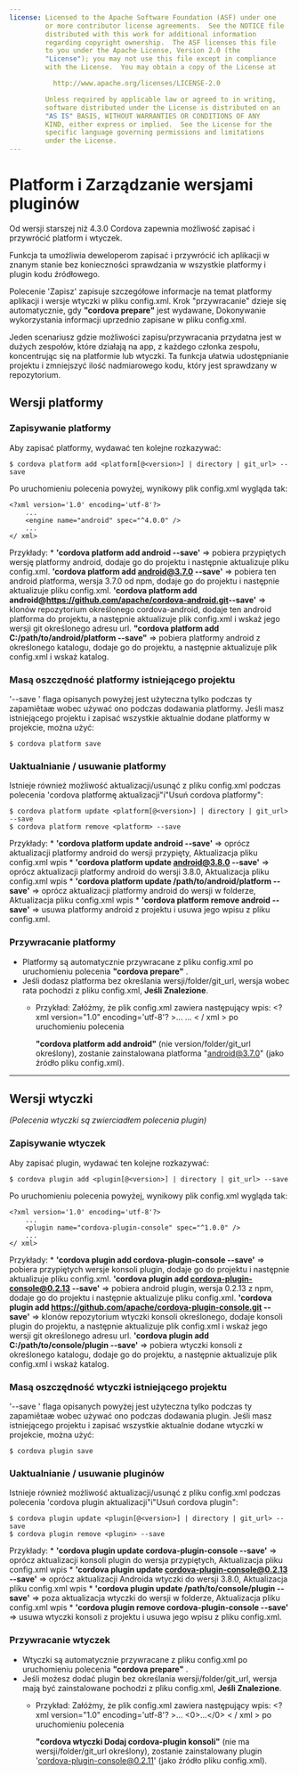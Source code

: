 ```yaml
---
license: Licensed to the Apache Software Foundation (ASF) under one
         or more contributor license agreements.  See the NOTICE file
         distributed with this work for additional information
         regarding copyright ownership.  The ASF licenses this file
         to you under the Apache License, Version 2.0 (the
         "License"); you may not use this file except in compliance
         with the License.  You may obtain a copy of the License at

           http://www.apache.org/licenses/LICENSE-2.0

         Unless required by applicable law or agreed to in writing,
         software distributed under the License is distributed on an
         "AS IS" BASIS, WITHOUT WARRANTIES OR CONDITIONS OF ANY
         KIND, either express or implied.  See the License for the
         specific language governing permissions and limitations
         under the License.
---
```


# Platform i Zarządzanie wersjami pluginów

Od wersji starszej niż 4.3.0 Cordova zapewnia możliwość zapisać i przywrócić platform i wtyczek.

Funkcja ta umożliwia deweloperom zapisać i przywrócić ich aplikacji w znanym stanie bez konieczności sprawdzania w wszystkie platformy i plugin kodu źródłowego.

Polecenie 'Zapisz' zapisuje szczegółowe informacje na temat platformy aplikacji i wersje wtyczki w pliku config.xml. Krok "przywracanie" dzieje się automatycznie, gdy **"cordova prepare"** jest wydawane, Dokonywanie wykorzystania informacji uprzednio zapisane w pliku config.xml.

Jeden scenariusz gdzie możliwości zapisu/przywracania przydatna jest w dużych zespołów, które działają na app, z każdego członka zespołu, koncentrując się na platformie lub wtyczki. Ta funkcja ułatwia udostępnianie projektu i zmniejszyć ilość nadmiarowego kodu, który jest sprawdzany w repozytorium.

## Wersji platformy

### Zapisywanie platformy

Aby zapisać platformy, wydawać ten kolejne rozkazywać:

    $ cordova platform add <platform[@<version>] | directory | git_url> --save
    

Po uruchomieniu polecenia powyżej, wynikowy plik config.xml wygląda tak:

    <?xml version='1.0' encoding='utf-8'?>
        ...
        <engine name="android" spec="^4.0.0" />
        ...
    </ xml>
    

Przykłady: * **'cordova platform add android --save'** => pobiera przypiętych wersję platformy android, dodaje go do projektu i następnie aktualizuje pliku config.xml. **'cordova platform add android@3.7.0 --save'** => pobiera ten android platforma, wersja 3.7.0 od npm, dodaje go do projektu i następnie aktualizuje pliku config.xml. **'cordova platform add android@https://github.com/apache/cordova-android.git​ --save'** => klonów repozytorium określonego cordova-android, dodaje ten android platforma do projektu, a następnie aktualizuje plik config.xml i wskaż jego wersji git określonego adresu url. **"cordova platform add C:/path/to/android/platform --save"** => pobiera platformy android z określonego katalogu, dodaje go do projektu, a następnie aktualizuje plik config.xml i wskaż katalog.

### Masą oszczędność platformy istniejącego projektu

'--save ' flaga opisanych powyżej jest użyteczna tylko podczas ty zapamiêtaæ wobec używać ono podczas dodawania platformy. Jeśli masz istniejącego projektu i zapisać wszystkie aktualnie dodane platformy w projekcie, można użyć:

    $ cordova platform save
    

### Uaktualnianie / usuwanie platformy

Istnieje również możliwość aktualizacji/usunąć z pliku config.xml podczas polecenia 'cordova platformę aktualizacji"i"Usuń cordova platformy":

    $ cordova platform update <platform[@<version>] | directory | git_url> --save
    $ cordova platform remove <platform> --save
    

Przykłady: * **'cordova platform update android --save'** => oprócz aktualizacji platformy android do wersji przypięty, Aktualizacja pliku config.xml wpis * **'cordova platform update android@3.8.0 --save'** => oprócz aktualizacji platformy android do wersji 3.8.0, Aktualizacja pliku config.xml wpis * **'cordova platform update /path/to/android/platform --save'** => oprócz aktualizacji platformy android do wersji w folderze, Aktualizacja pliku config.xml wpis * **'cordova platform remove android --save'** => usuwa platformy android z projektu i usuwa jego wpisu z pliku config.xml.

### Przywracanie platformy

  * Platformy są automatycznie przywracane z pliku config.xml po uruchomieniu polecenia **"cordova prepare"** .
  * Jeśli dodasz platforma bez określania wersji/folder/git_url, wersja wobec rata pochodzi z pliku config.xml, **Jeśli Znalezione**. 
      * Przykład: Załóżmy, że plik config.xml zawiera następujący wpis: <?xml version="1.0" encoding='utf-8'? >... <engine name="android" spec="3.7.0" /> ... < / xml > po uruchomieniu polecenia 
        
        **"cordova platform add android"** (nie version/folder/git_url określony), zostanie zainstalowana platforma "android@3.7.0" (jako źródło pliku config.xml).

* * *

## Wersji wtyczki

*(Polecenia wtyczki są zwierciadłem polecenia plugin)*

### Zapisywanie wtyczek

Aby zapisać plugin, wydawać ten kolejne rozkazywać:

    $ cordova plugin add <plugin[@<version>] | directory | git_url> --save
    

Po uruchomieniu polecenia powyżej, wynikowy plik config.xml wygląda tak:

    <?xml version='1.0' encoding='utf-8'?>
        ...
        <plugin name="cordova-plugin-console" spec="^1.0.0" />
        ...
    </ xml>
    

Przykłady: * **'cordova plugin add cordova-plugin-console --save'** => pobiera przypiętych wersje konsoli plugin, dodaje go do projektu i następnie aktualizuje pliku config.xml. **'cordova plugin add cordova-plugin-console@0.2.13 --save'** => pobiera android plugin, wersja 0.2.13 z npm, dodaje go do projektu i następnie aktualizuje pliku config.xml. **'cordova plugin add https://github.com/apache/cordova-plugin-console.git --save'** => klonów repozytorium wtyczki konsoli określonego, dodaje konsoli plugin do projektu, a następnie aktualizuje plik config.xml i wskaż jego wersji git określonego adresu url. **'cordova plugin add C:/path/to/console/plugin --save'** => pobiera wtyczki konsoli z określonego katalogu, dodaje go do projektu, a następnie aktualizuje plik config.xml i wskaż katalog.

### Masą oszczędność wtyczki istniejącego projektu

'--save ' flaga opisanych powyżej jest użyteczna tylko podczas ty zapamiêtaæ wobec używać ono podczas dodawania plugin. Jeśli masz istniejącego projektu i zapisać wszystkie aktualnie dodane wtyczki w projekcie, można użyć:

    $ cordova plugin save
    

### Uaktualnianie / usuwanie pluginów

Istnieje również możliwość aktualizacji/usunąć z pliku config.xml podczas polecenia 'cordova plugin aktualizacji"i"Usuń cordova plugin":

    $ cordova plugin update <plugin[@<version>] | directory | git_url> --save
    $ cordova plugin remove <plugin> --save
    

Przykłady: * **'cordova plugin update cordova-plugin-console --save'** => oprócz aktualizacji konsoli plugin do wersja przypiętych, Aktualizacja pliku config.xml wpis * **'cordova plugin update cordova-plugin-console@0.2.13 --save'** => oprócz aktualizacji Androida wtyczki do wersji 3.8.0, Aktualizacja pliku config.xml wpis * **'cordova plugin update /path/to/console/plugin --save'** => poza aktualizacja wtyczki do wersji w folderze, Aktualizacja pliku config.xml wpis * **'cordova plugin remove cordova-plugin-console --save'** => usuwa wtyczki konsoli z projektu i usuwa jego wpisu z pliku config.xml.

### Przywracanie wtyczek

  * Wtyczki są automatycznie przywracane z pliku config.xml po uruchomieniu polecenia **"cordova prepare"** .
  * Jeśli możesz dodać plugin bez określania wersji/folder/git_url, wersja mają być zainstalowane pochodzi z pliku config.xml, **Jeśli Znalezione**. 
      * Przykład: Załóżmy, że plik config.xml zawiera następujący wpis: <?xml version="1.0" encoding='utf-8'? >... <0>...</0> < / xml > po uruchomieniu polecenia 
        
        **"cordova wtyczki Dodaj cordova-plugin konsoli"** (nie ma wersji/folder/git_url określony), zostanie zainstalowany plugin 'cordova-plugin-console@0.2.11' (jako źródło pliku config.xml).